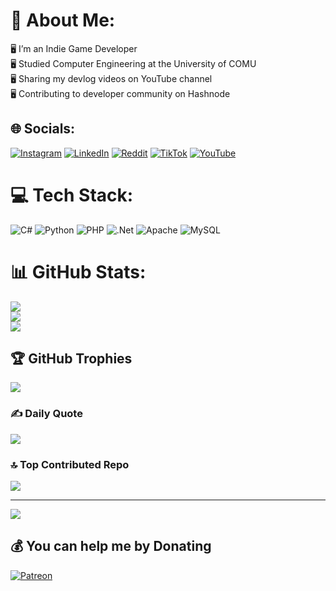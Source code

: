 # 💫 About Me:
🖥️ I’m an Indie Game Developer<br>🖥️ Studied Computer Engineering at the University of COMU<br>🖥️ Sharing my devlog videos on YouTube channel<br>🖥️ Contributing to developer community on Hashnode


## 🌐 Socials:
[![Instagram](https://img.shields.io/badge/Instagram-%23E4405F.svg?logo=Instagram&logoColor=white)](https://instagram.com/muffinndev) [![LinkedIn](https://img.shields.io/badge/LinkedIn-%230077B5.svg?logo=linkedin&logoColor=white)](https://linkedin.com/in/ayberk-kahraman-15032b195) [![Reddit](https://img.shields.io/badge/Reddit-%23FF4500.svg?logo=Reddit&logoColor=white)](https://reddit.com/user/muffinndev) [![TikTok](https://img.shields.io/badge/TikTok-%23000000.svg?logo=TikTok&logoColor=white)](https://tiktok.com/@muffinndev) [![YouTube](https://img.shields.io/badge/YouTube-%23FF0000.svg?logo=YouTube&logoColor=white)](https://youtube.com/@muffinndev) 

# 💻 Tech Stack:
![C#](https://img.shields.io/badge/c%23-%23239120.svg?style=for-the-badge&logo=csharp&logoColor=white) ![Python](https://img.shields.io/badge/python-3670A0?style=for-the-badge&logo=python&logoColor=ffdd54) ![PHP](https://img.shields.io/badge/php-%23777BB4.svg?style=for-the-badge&logo=php&logoColor=white) ![.Net](https://img.shields.io/badge/.NET-5C2D91?style=for-the-badge&logo=.net&logoColor=white) ![Apache](https://img.shields.io/badge/apache-%23D42029.svg?style=for-the-badge&logo=apache&logoColor=white) ![MySQL](https://img.shields.io/badge/mysql-%2300000f.svg?style=for-the-badge&logo=mysql&logoColor=white)
# 📊 GitHub Stats:
![](https://github-readme-stats.vercel.app/api?username=ayberkkahraman&theme=dark&hide_border=false&include_all_commits=false&count_private=true)<br/>
![](https://github-readme-streak-stats.herokuapp.com/?user=ayberkkahraman&theme=dark&hide_border=false)<br/>
![](https://github-readme-stats.vercel.app/api/top-langs/?username=ayberkkahraman&theme=dark&hide_border=false&include_all_commits=false&count_private=true&layout=compact)

## 🏆 GitHub Trophies
![](https://github-profile-trophy.vercel.app/?username=ayberkkahraman&theme=tokyonight&no-frame=true&no-bg=true&margin-w=4)

### ✍️ Daily Quote
![](https://quotes-github-readme.vercel.app/api?type=horizontal&theme=tokyonight)

### 🔝 Top Contributed Repo
![](https://github-contributor-stats.vercel.app/api?username=ayberkkahraman&limit=5&theme=tokyonight&combine_all_yearly_contributions=true)

---
[![](https://visitcount.itsvg.in/api?id=ayberkkahraman&icon=0&color=0)](https://visitcount.itsvg.in)

  ## 💰 You can help me by Donating
  [![Patreon](https://img.shields.io/badge/Patreon-F96854?style=for-the-badge&logo=patreon&logoColor=white)](https://patreon.com/muffinndev) 

  
<!-- Proudly created with GPRM ( https://gprm.itsvg.in ) -->
